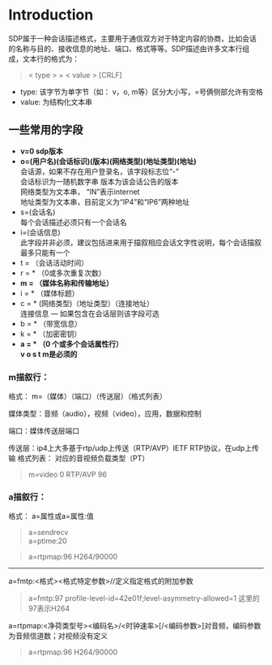 # Introduction

SDP属于一种会话描述格式，主要用于通信双方对于特定内容的协商，比如会话的名称与目的、接收信息的地址、端口、格式等等。SDP描述由许多文本行组成，文本行的格式为：

>  &lt; type > = &lt; value > [CRLF]

-   type: 该字节为单字节（如： v，o, m等）区分大小写，=号俩侧部允许有空格
-   value: 为结构化文本串

## 一些常用的字段

-   **v=0 sdp版本**
-   **o=(用户名)(会话标识)(版本)(网络类型)(地址类型)(地址)**  
    会话源，如果不存在用户登录名，该字段标志位“-”  
    会话标识为一随机数字串 版本为该会话公告的版本  
    网络类型为文本串， “IN”表示internet  
    地址类型为文本串，目前定义为“IP4”和“IP6”两种地址  
-   s=(会话名)  
    每个会话描述必须只有一个会话名
-   i=(会话信息)  
    此字段并非必须，建议包括进来用于描叙相应会话文字性说明，每个会话描叙最多只能有一个
-   t = （会话活动时间）
-   r = \* （0或多次重复次数）
-   **m = （媒体名称和传输地址）**
-   i = \* （媒体标题）
-   c = \* (网络类型)（地址类型）（连接地址）  
    连接信息 — 如果包含在会话层则该字段可选
-   b = \* （带宽信息）
-   k = \* （加密密钥）
-   **a = \* （0 个或多个会话属性行）**  
**v o s t m是必须的**

### m描叙行：

格式： m=（媒体）（端口）（传送层）（格式列表）

媒体类型：音频（audio），视频（video），应用，数据和控制

端口：媒体传送层端口

传送层：ip4上大多基于rtp/udp上传送（RTP/AVP）IETF RTP协议，在udp上传输 
格式列表： 对应的音视频负载类型（PT）

>m=video 0 RTP/AVP 96

### a描叙行：

格式：	
a=属性或a=属性:值  
>a=sendrecv  
>a=ptime:20  

>a=rtpmap:96 H264/90000

---
a=fmtp:<格式><格式特定参数>//定义指定格式的附加参数
>a=fmtp:97 profile-level-id=42e01f;level-asymmetry-allowed=1
这里的97表示H264
  

a=rtpmap:<净荷类型号><编码名>/<时钟速率>[/<编码参数>]对音频，编码参数为音频信道数；对视频没有定义
>a=rtpmap:96 H264/90000